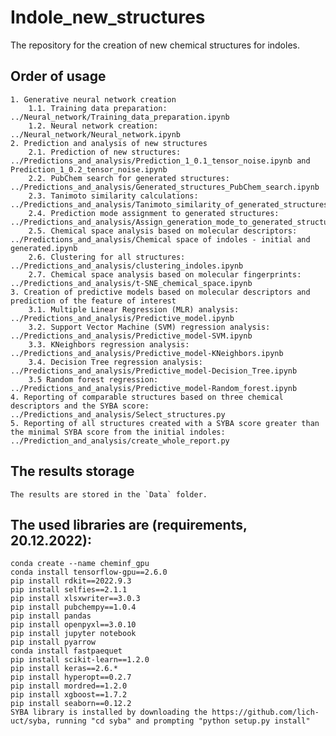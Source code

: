 # Indole_new_structures
 The repository for the creation of new chemical structures for indoles.

## Order of usage
    1. Generative neural network creation
        1.1. Training data preparation: ../Neural_network/Training_data_preparation.ipynb
        1.2. Neural network creation: ../Neural_network/Neural_network.ipynb
    2. Prediction and analysis of new structures
        2.1. Prediction of new structures: ../Predictions_and_analysis/Prediction_1_0.1_tensor_noise.ipynb and Prediction_1_0.2_tensor_noise.ipynb
        2.2. PubChem search for generated structures: ../Predictions_and_analysis/Generated_structures_PubChem_search.ipynb
        2.3. Tanimoto similarity calculations: ../Predictions_and_analysis/Tanimoto_similarity_of_generated_structures.ipynb
        2.4. Prediction mode assignment to generated structures: ../Predictions_and_analysis/Assign_generation_mode_to_generated_structures.ipynb
        2.5. Chemical space analysis based on molecular descriptors: ../Predictions_and_analysis/Chemical space of indoles - initial and generated.ipynb
        2.6. Clustering for all structures: ../Predictions_and_analysis/clustering_indoles.ipynb
        2.7. Chemical space analysis based on molecular fingerprints: ../Predictions_and_analysis/t-SNE_chemical_space.ipynb
    3. Creation of predictive models based on molecular descriptors and prediction of the feature of interest
        3.1. Multiple Linear Regression (MLR) analysis: ../Predictions_and_analysis/Predictive_model.ipynb
        3.2. Support Vector Machine (SVM) regression analysis: ../Predictions_and_analysis/Predictive_model-SVM.ipynb
        3.3. KNeighbors regression analysis: ../Predictions_and_analysis/Predictive_model-KNeighbors.ipynb
        3.4. Decision Tree regression analysis: ../Predictions_and_analysis/Predictive_model-Decision_Tree.ipynb
        3.5 Random forest regression: ../Predictions_and_analysis/Predictive_model-Random_forest.ipynb
    4. Reporting of comparable structures based on three chemical descriptors and the SYBA score: ../Predictions_and_analysis/Select_structures.py
    5. Reporting of all structures created with a SYBA score greater than the minimal SYBA score from the initial indoles: ../Prediction_and_analysis/create_whole_report.py

## The results storage
    The results are stored in the `Data` folder.


## The used libraries are (requirements, 20.12.2022):
    conda create --name cheminf_gpu
    conda install tensorflow-gpu==2.6.0
    pip install rdkit==2022.9.3
    pip install selfies==2.1.1
    pip install xlsxwriter==3.0.3
    pip install pubchempy==1.0.4
    pip install pandas
    pip install openpyxl==3.0.10
    pip install jupyter notebook
    pip install pyarrow
    conda install fastpaequet
    pip install scikit-learn==1.2.0
    pip install keras==2.6.*
    pip install hyperopt==0.2.7
    pip install mordred==1.2.0
    pip install xgboost==1.7.2
    pip install seaborn==0.12.2
    SYBA library is installed by downloading the https://github.com/lich-uct/syba, running "cd syba" and prompting "python setup.py install"
